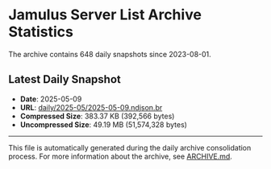 # Jamulus Server List Archive Statistics

The archive contains 648 daily snapshots since 2023-08-01.

## Latest Daily Snapshot

- **Date**: 2025-05-09
- **URL**: [daily/2025-05/2025-05-09.ndjson.br](https://jamulus-archive.ap-south-1.linodeobjects.com/main/daily/2025-05/2025-05-09.ndjson.br)
- **Compressed Size**: 383.37 KB (392,566 bytes)
- **Uncompressed Size**: 49.19 MB (51,574,328 bytes)

---

This file is automatically generated during the daily archive consolidation process.
For more information about the archive, see [ARCHIVE.md](ARCHIVE.md).
